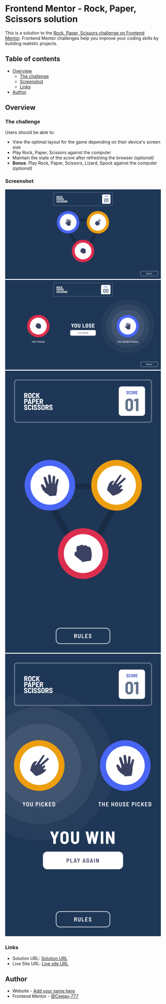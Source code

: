 # Frontend Mentor - Rock, Paper, Scissors solution

This is a solution to the [Rock, Paper, Scissors challenge on Frontend Mentor](https://www.frontendmentor.io/challenges/rock-paper-scissors-game-pTgwgvgH). Frontend Mentor challenges help you improve your coding skills by building realistic projects. 

## Table of contents

- [Overview](#overview)
  - [The challenge](#the-challenge)
  - [Screenshot](#screenshot)
  - [Links](#links)
- [Author](#author)


## Overview

### The challenge

Users should be able to:

- View the optimal layout for the game depending on their device's screen size
- Play Rock, Paper, Scissors against the computer
- Maintain the state of the score after refreshing the browser _(optional)_
- **Bonus**: Play Rock, Paper, Scissors, Lizard, Spock against the computer _(optional)_

### Screenshot

![](./public/Screenshots/desktop1.png)
![](./public/Screenshots/desktop2.png)
![](./public/Screenshots/mobile1.png)
![](./public/Screenshots/mobile2.png)

### Links

- Solution URL: [Solution URL](https://github.com/Ceejay-777/rockpaperscissors)
- Live Site URL: [Live site URL](https://rockpaperscissors-dun.vercel.app/)

## Author

- Website - [Add your name here](https://resume-bay-xi.vercel.app/)
- Frontend Mentor - [@Ceejay-777](https://www.frontendmentor.io/profile/Ceejay-777)
